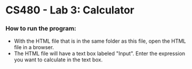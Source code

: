 # CS480 - Lab 3: Calculator

### How to run the program:

- With the HTML file that is in the same folder as this file, open the HTML file in a browser.
- The HTML file will have a text box labeled "Input". Enter the expression you want to calculate in the text box.
